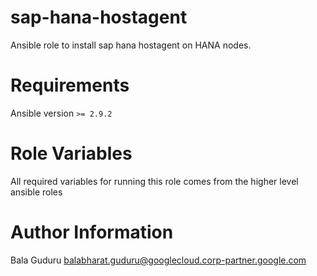 # sap-hana-hostagent

Ansible role to install sap hana hostagent on HANA nodes.

# Requirements

Ansible version `>= 2.9.2`

# Role Variables

All required variables for running this role comes from the higher level ansible roles

# Author Information

Bala Guduru <balabharat.guduru@googlecloud.corp-partner.google.com>